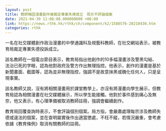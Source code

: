 ```yaml
---
layout: post
title: 教師稱因漫畫創作被裁定專業失德成立　局方不評論個案
date: 2021-04-30 11:08:08.000000000 +08:00
link: https://news.rthk.hk/rthk/ch/component/k2/1588576-20210430.htm
categories: rthk
---
```


一名在社交媒體創作政治漫畫的中學通識科及視藝科教師，在社交網站表示，被教育局裁定專業失德投訴成立。

該名教師在一個電台節目表示，教育局指出他創作的10多幅漫畫涉及警黑勾結、法治已死的字眼，認為他對政府及警方作出無理指控。他表示，創作的漫畫是基於新聞畫面、截圖等，認為並非無理指控，強調不是故意抹黑或醜化任何人，只是呈現事實。

該名教師又說，沒有將相關漫畫用於課堂教學上，亦沒有將漫畫向學生展示，但教育局認為相關漫畫在社交媒體展示，所以學生能接觸。他對於事件感到痛心及無奈，他又表示，有心理準備被取消教師註冊，強調會繼續創作。

教育局回覆查詢時表示，不會評論個別個案。局方指，會嚴肅處理每宗涉及教師失德或違法的個案，並在查明屬實後作出適當懲處，不枉不縱，若情況嚴重，會考慮依據《教育條例》取消有關教師的註冊。
